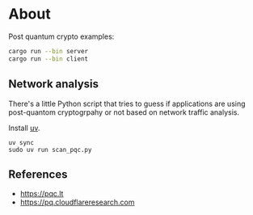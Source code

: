 # About

Post quantum crypto examples:

```sh
cargo run --bin server
cargo run --bin client
```

## Network analysis

There's a little Python script that tries to guess if applications
are using post-quantom cryptogrpahy or not based on network traffic analysis.

Install [uv](https://docs.astral.sh/uv/).

```
uv sync
sudo uv run scan_pqc.py
```

## References

* https://pqc.lt
* https://pq.cloudflareresearch.com

